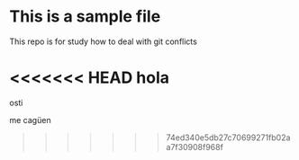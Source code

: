 # This is a sample file

This repo is for study how to deal with git conflicts

<<<<<<< HEAD
hola
=======
osti

me cagüen
>>>>>>> 74ed340e5db27c70699271fb02aa7f30908f968f
